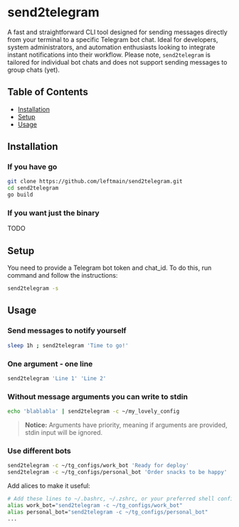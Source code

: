 # send2telegram

A fast and straightforward CLI tool designed for sending messages directly from your terminal to a specific Telegram bot chat. Ideal for developers, system administrators, and automation enthusiasts looking to integrate instant notifications into their workflow. Please note, `send2telegram` is tailored for individual bot chats and does not support sending messages to group chats (yet).

## Table of Contents

- [Installation](#installation)
- [Setup](#setup)
- [Usage](#usage)


## Installation

### If you have go
```bash
git clone https://github.com/leftmain/send2telegram.git
cd send2telegram
go build
```

### If you want just the binary
TODO

## Setup
You need to provide a Telegram bot token and chat_id.
To do this, run command and follow the instructions:
```bash
send2telegram -s
```

## Usage

### Send messages to notify yourself
```bash
sleep 1h ; send2telegram 'Time to go!'
```

### One argument - one line
```bash
send2telegram 'Line 1' 'Line 2'
```

### Without message arguments you can write to stdin
```bash
echo 'blablabla' | send2telegram -c ~/my_lovely_config
```
> **Notice:** Arguments have priority, meaning if arguments are provided, stdin input will be ignored.

### Use different bots
```bash
send2telegram -c ~/tg_configs/work_bot 'Ready for deploy'
send2telegram -c ~/tg_configs/personal_bot 'Order snacks to be happy'
```

Add alices to make it useful:
```bash
# Add these lines to ~/.bashrc, ~/.zshrc, or your preferred shell configuration file
alias work_bot="send2telegram -c ~/tg_configs/work_bot"
alias personal_bot="send2telegram -c ~/tg_configs/personal_bot"
...
```

